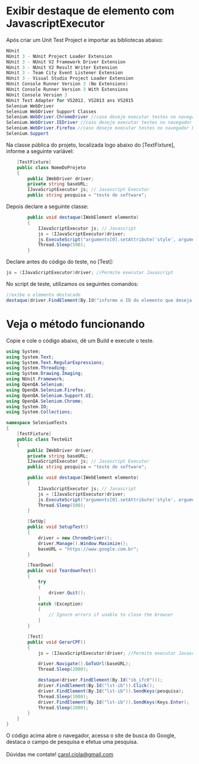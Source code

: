 # Exibir destaque de elemento com JavascriptExecutor

Após criar um Unit Test Project e importar as bibliotecas abaixo:
```csharp
NUnit
NUnit 3 - NUnit Project Loader Extension
NUnit 3 - NUnit V2 Framework Driver Extension
NUnit 3 - NUnit V2 Result Writer Extension
NUnit 3 - Team City Event Listener Extension
NUnit 3 - Visual Studio Project Loader Extension
NUnit Console Runner Version 3 (No Extensions)
NUnit Console Runner Version 3 With Extensions
NUnit Console Version 3
NUnit Test Adapter for VS2012, VS2013 ans VS2015
Selenium WebDriver
Selenium WebDriver Support Classes
Selenium.WebDriver.ChromeDriver //caso deseje executar testes no navegador Chrome
Selenium.WebDriver.IEDriver //caso deseje executar testes no navegador Internet Explorer
Selenium.WebDriver.Firefox //caso deseje executar testes no navegador Firefox
Selenium.Support
```
Na classe pública do projeto, localizada logo abaixo do [TextFixture], informe a seguinte variável:
```csharp
    [TestFixture]
    public class NomeDoProjeto
    {
        public IWebDriver driver;
        private string baseURL;
        IJavaScriptExecutor js; // Javascript Executor
        public string pesquisa = "teste de software";
```
Depois declare a seguinte classe:
```csharp
        public void destaque(IWebElement elemento)
        {
            IJavaScriptExecutor js; // Javascript 
            js = (IJavaScriptExecutor)driver;
            js.ExecuteScript("arguments[0].setAttribute('style', arguments[1]);", elemento, "color: yellow; border: 4px solid yellow;");
            Thread.Sleep(500);
        }
```      
Declare antes do código do teste, no [Test]:
```csharp
js = (IJavaScriptExecutor)driver; //Permite executar Javascript
```
No script de teste, utilizamos os seguintes comandos:
```csharp      
//exibe o elemento destacado
destaque(driver.FindElement(By.Id("informe o ID do elemento que deseja destacar")));
```
# Veja o método funcionando

Copie e cole o código abaixo, dê um Build e execute o teste.
```csharp
using System;
using System.Text;
using System.Text.RegularExpressions;
using System.Threading;
using System.Drawing.Imaging;
using NUnit.Framework;
using OpenQA.Selenium;
using OpenQA.Selenium.Firefox;
using OpenQA.Selenium.Support.UI;
using OpenQA.Selenium.Chrome;
using System.IO;
using System.Collections;

namespace SeleniumTests
{
    [TestFixture]
    public class TesteGit
    {
        public IWebDriver driver;
        private string baseURL;
        IJavaScriptExecutor js; // Javascript Executor
        public string pesquisa = "teste de software";

        public void destaque(IWebElement elemento)
        {
            IJavaScriptExecutor js; // Javascript 
            js = (IJavaScriptExecutor)driver;
            js.ExecuteScript("arguments[0].setAttribute('style', arguments[1]);", elemento, "color: yellow; border: 4px solid yellow;");
            Thread.Sleep(500);
        }

        [SetUp]
        public void SetupTest()
        {
            driver = new ChromeDriver();
            driver.Manage().Window.Maximize();
            baseURL = "https://www.google.com.br";
        }

        [TearDown]
        public void TeardownTest()
        {
            try
            {
                driver.Quit();
            }
            catch (Exception)
            {
                // Ignore errors if unable to close the browser
            }
        }

        [Test]
        public void GerarCPF()
        {
            js = (IJavaScriptExecutor)driver; //Permite executar Javascript

            driver.Navigate().GoToUrl(baseURL);
            Thread.Sleep(2000);

            destaque(driver.FindElement(By.Id("sb_ifc0")));
            driver.FindElement(By.Id("lst-ib")).Click();
            driver.FindElement(By.Id("lst-ib")).SendKeys(pesquisa);
            Thread.Sleep(1000);
            driver.FindElement(By.Id("lst-ib")).SendKeys(Keys.Enter);
            Thread.Sleep(2000);
        }
    }
}
```
O código acima abre o navegador, acessa o site de busca do Google, destaca o campo de pesquisa e efetua uma pesquisa.
<br></br>
Dúvidas me contate! carol.ciola@gmail.com
